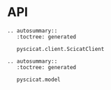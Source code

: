 # API

```{eval-rst}
.. autosummary::
   :toctree: generated

   pyscicat.client.ScicatClient
```

```{eval-rst}
.. autosummary::
   :toctree: generated

   pyscicat.model
```